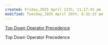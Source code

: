 ```yaml
---
created: Friday,2025 April 11th, 11:17:41 pm
modified: Tuesday,2025 April 29th, 6:32:15 pm
---
```



[Top Down Operator Precedence](https://dl.acm.org/doi/pdf/10.1145/512927.512931?__cf_chl_tk=NXr_4mN8ntl9RvoaZ8z0MHAcGtVJ2I1ZMBEg7G1X9d0-1740743625-1.0.1.1-tMch0qzi2DR3atpUOZqmvY3qMSBfg6ua1h1kiF3F17U)

Top Down Operator Precedence